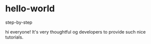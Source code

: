 # hello-world
step-by-step

hi everyone!
It's very thoughtful og developers to provide such nice tutorials.
